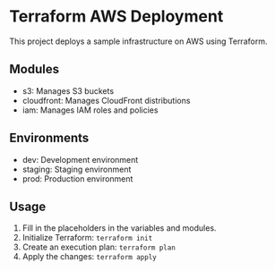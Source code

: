 # Terraform AWS Deployment

This project deploys a sample infrastructure on AWS using Terraform.

## Modules

- s3: Manages S3 buckets
- cloudfront: Manages CloudFront distributions
- iam: Manages IAM roles and policies

## Environments

- dev: Development environment
- staging: Staging environment
- prod: Production environment

## Usage

1. Fill in the placeholders in the variables and modules.
2. Initialize Terraform: `terraform init`
3. Create an execution plan: `terraform plan`
4. Apply the changes: `terraform apply`
